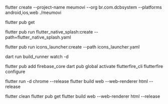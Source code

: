 flutter create --project-name meumovi --org br.com.dcbsystem --platforms android,ios,web ./meumovi

flutter pub get

flutter pub run flutter_native_splash:create --path=flutter_native_splash.yaml

flutter pub run icons_launcher:create --path icons_launcher.yaml

dart run build_runner watch -d

<!-- ----------------------------------- -->

flutter pub add firebase_core
dart pub global activate flutterfire_cli
flutterfire configure

<!-- ------------------------- -->

flutter run -d chrome --release
flutter build web --web-renderer html --release

flutter clean
flutter pub get
flutter build web --web-renderer html --release
